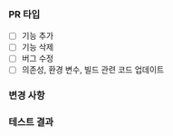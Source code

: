 ### PR 타입
-[ ] 기능 추가
-[ ] 기능 삭제
-[ ] 버그 수정
-[ ] 의존성, 환경 변수, 빌드 관련 코드 업데이트

### 변경 사항
<!-- ex) - 카카오 소셜 로그인 추가. -->

### 테스트 결과
<!-- ex) - 베이스 브랜치에 포함되기 위한 코드는 모두 정상적으로 동작해야 합니다. <br>
결과물에 대한 스크린샷, GIF, 혹은 라이브 데모가 가능하도록 샘플API를 첨부할 수도 있습니다. -->